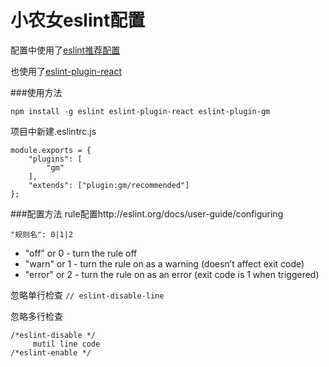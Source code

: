 # 小农女eslint配置

配置中使用了[eslint推荐配置](http://eslint.org/docs/rules/)

也使用了[eslint-plugin-react](https://github.com/yannickcr/eslint-plugin-react)

###使用方法

`npm install -g eslint eslint-plugin-react eslint-plugin-gm`

项目中新建.eslintrc.js
```
module.exports = {
    "plugins": [
        "gm"
    ],
    "extends": ["plugin:gm/recommended"]
};
```

###配置方法
rule配置http://eslint.org/docs/user-guide/configuring

`"规则名": 0|1|2`

* "off" or 0 - turn the rule off
* "warn" or 1 - turn the rule on as a warning (doesn’t affect exit code)
* "error" or 2 - turn the rule on as an error (exit code is 1 when triggered)

忽略单行检查
`// eslint-disable-line`

忽略多行检查
```
/*eslint-disable */
     mutil line code
/*eslint-enable */
```

